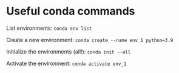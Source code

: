 # Useful conda commands
List environments:  ```conda env list```

Create a new environment: ```conda create --name env_1 python=3.9```

Initialize the environments (all!): ```conda init --all```

Activate the environment: ```conda activate env_1```